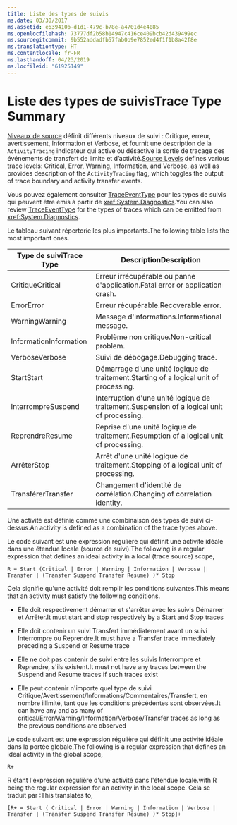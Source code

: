 ```yaml
---
title: Liste des types de suivis
ms.date: 03/30/2017
ms.assetid: e639410b-d1d1-479c-b78e-a4701d4e4085
ms.openlocfilehash: 73777df2b58b14947c416ce409bcb42d439499ec
ms.sourcegitcommit: 9b552addadfb57fab0b9e7852ed4f1f1b8a42f8e
ms.translationtype: HT
ms.contentlocale: fr-FR
ms.lasthandoff: 04/23/2019
ms.locfileid: "61925149"
---
```

# <a name="trace-type-summary"></a><span data-ttu-id="dd003-102">Liste des types de suivis</span><span class="sxs-lookup"><span data-stu-id="dd003-102">Trace Type Summary</span></span>
<span data-ttu-id="dd003-103">[Niveaux de source](https://go.microsoft.com/fwlink/?LinkID=94943) définit différents niveaux de suivi : Critique, erreur, avertissement, Information et Verbose, et fournit une description de la `ActivityTracing` indicateur qui active ou désactive la sortie de traçage des événements de transfert de limite et d’activité.</span><span class="sxs-lookup"><span data-stu-id="dd003-103">[Source Levels](https://go.microsoft.com/fwlink/?LinkID=94943) defines various trace levels: Critical, Error, Warning, Information, and Verbose, as well as provides description of the `ActivityTracing` flag, which toggles the output of trace boundary and activity transfer events.</span></span>  
  
 <span data-ttu-id="dd003-104">Vous pouvez également consulter [TraceEventType](https://go.microsoft.com/fwlink/?LinkId=95169) pour les types de suivis qui peuvent être émis à partir de <xref:System.Diagnostics>.</span><span class="sxs-lookup"><span data-stu-id="dd003-104">You can also review [TraceEventType](https://go.microsoft.com/fwlink/?LinkId=95169) for the types of traces which can be emitted from <xref:System.Diagnostics>.</span></span>  
  
 <span data-ttu-id="dd003-105">Le tableau suivant répertorie les plus importants.</span><span class="sxs-lookup"><span data-stu-id="dd003-105">The following table lists the most important ones.</span></span>  
  
|<span data-ttu-id="dd003-106">Type de suivi</span><span class="sxs-lookup"><span data-stu-id="dd003-106">Trace Type</span></span>|<span data-ttu-id="dd003-107">Description</span><span class="sxs-lookup"><span data-stu-id="dd003-107">Description</span></span>|  
|----------------|-----------------|  
|<span data-ttu-id="dd003-108">Critique</span><span class="sxs-lookup"><span data-stu-id="dd003-108">Critical</span></span>|<span data-ttu-id="dd003-109">Erreur irrécupérable ou panne d'application.</span><span class="sxs-lookup"><span data-stu-id="dd003-109">Fatal error or application crash.</span></span>|  
|<span data-ttu-id="dd003-110">Error</span><span class="sxs-lookup"><span data-stu-id="dd003-110">Error</span></span>|<span data-ttu-id="dd003-111">Erreur récupérable.</span><span class="sxs-lookup"><span data-stu-id="dd003-111">Recoverable error.</span></span>|  
|<span data-ttu-id="dd003-112">Warning</span><span class="sxs-lookup"><span data-stu-id="dd003-112">Warning</span></span>|<span data-ttu-id="dd003-113">Message d'informations.</span><span class="sxs-lookup"><span data-stu-id="dd003-113">Informational message.</span></span>|  
|<span data-ttu-id="dd003-114">Information</span><span class="sxs-lookup"><span data-stu-id="dd003-114">Information</span></span>|<span data-ttu-id="dd003-115">Problème non critique.</span><span class="sxs-lookup"><span data-stu-id="dd003-115">Non-critical problem.</span></span>|  
|<span data-ttu-id="dd003-116">Verbose</span><span class="sxs-lookup"><span data-stu-id="dd003-116">Verbose</span></span>|<span data-ttu-id="dd003-117">Suivi de débogage.</span><span class="sxs-lookup"><span data-stu-id="dd003-117">Debugging trace.</span></span>|  
|<span data-ttu-id="dd003-118">Start</span><span class="sxs-lookup"><span data-stu-id="dd003-118">Start</span></span>|<span data-ttu-id="dd003-119">Démarrage d'une unité logique de traitement.</span><span class="sxs-lookup"><span data-stu-id="dd003-119">Starting of a logical unit of processing.</span></span>|  
|<span data-ttu-id="dd003-120">Interrompre</span><span class="sxs-lookup"><span data-stu-id="dd003-120">Suspend</span></span>|<span data-ttu-id="dd003-121">Interruption d'une unité logique de traitement.</span><span class="sxs-lookup"><span data-stu-id="dd003-121">Suspension of a logical unit of processing.</span></span>|  
|<span data-ttu-id="dd003-122">Reprendre</span><span class="sxs-lookup"><span data-stu-id="dd003-122">Resume</span></span>|<span data-ttu-id="dd003-123">Reprise d'une unité logique de traitement.</span><span class="sxs-lookup"><span data-stu-id="dd003-123">Resumption of a logical unit of processing.</span></span>|  
|<span data-ttu-id="dd003-124">Arrêter</span><span class="sxs-lookup"><span data-stu-id="dd003-124">Stop</span></span>|<span data-ttu-id="dd003-125">Arrêt d'une unité logique de traitement.</span><span class="sxs-lookup"><span data-stu-id="dd003-125">Stopping of a logical unit of processing.</span></span>|  
|<span data-ttu-id="dd003-126">Transférer</span><span class="sxs-lookup"><span data-stu-id="dd003-126">Transfer</span></span>|<span data-ttu-id="dd003-127">Changement d'identité de corrélation.</span><span class="sxs-lookup"><span data-stu-id="dd003-127">Changing of correlation identity.</span></span>|  
  
 <span data-ttu-id="dd003-128">Une activité est définie comme une combinaison des types de suivi ci-dessus.</span><span class="sxs-lookup"><span data-stu-id="dd003-128">An activity is defined as a combination of the trace types above.</span></span>  
  
 <span data-ttu-id="dd003-129">Le code suivant est une expression régulière qui définit une activité idéale dans une étendue locale (source de suivi).</span><span class="sxs-lookup"><span data-stu-id="dd003-129">The following is a regular expression that defines an ideal activity in a local (trace source) scope,</span></span>  
  
 `R = Start (Critical | Error | Warning | Information | Verbose | Transfer | (Transfer Suspend Transfer Resume) )* Stop`  
  
 <span data-ttu-id="dd003-130">Cela signifie qu'une activité doit remplir les conditions suivantes.</span><span class="sxs-lookup"><span data-stu-id="dd003-130">This means that an activity must satisfy the following conditions.</span></span>  
  
- <span data-ttu-id="dd003-131">Elle doit respectivement démarrer et s'arrêter avec les suivis Démarrer et Arrêter.</span><span class="sxs-lookup"><span data-stu-id="dd003-131">It must start and stop respectively by a Start and Stop traces</span></span>  
  
- <span data-ttu-id="dd003-132">Elle doit contenir un suivi Transfert immédiatement avant un suivi Interrompre ou Reprendre.</span><span class="sxs-lookup"><span data-stu-id="dd003-132">It must have a Transfer trace immediately preceding a Suspend or Resume trace</span></span>  
  
- <span data-ttu-id="dd003-133">Elle ne doit pas contenir de suivi entre les suivis Interrompre et Reprendre, s'ils existent.</span><span class="sxs-lookup"><span data-stu-id="dd003-133">It must not have any traces between the Suspend and Resume traces if such traces exist</span></span>  
  
- <span data-ttu-id="dd003-134">Elle peut contenir n'importe quel type de suivi Critique/Avertissement/Informations/Commentaires/Transfert, en nombre illimité, tant que les conditions précédentes sont observées.</span><span class="sxs-lookup"><span data-stu-id="dd003-134">It can have any and as many of critical/Error/Warning/Information/Verbose/Transfer traces as long as the previous conditions are observed</span></span>  
  
 <span data-ttu-id="dd003-135">Le code suivant est une expression régulière qui définit une activité idéale dans la portée globale,</span><span class="sxs-lookup"><span data-stu-id="dd003-135">The following is a regular expression that defines an ideal activity in the global scope,</span></span>  
  
```  
R+   
```  
  
 <span data-ttu-id="dd003-136">R étant l'expression régulière d'une activité dans l'étendue locale.</span><span class="sxs-lookup"><span data-stu-id="dd003-136">with R being the regular expression for an activity in the local scope.</span></span> <span data-ttu-id="dd003-137">Cela se traduit par :</span><span class="sxs-lookup"><span data-stu-id="dd003-137">This translates to,</span></span>  
  
```  
[R+ = Start ( Critical | Error | Warning | Information | Verbose | Transfer | (Transfer Suspend Transfer Resume) )* Stop]+  
```
